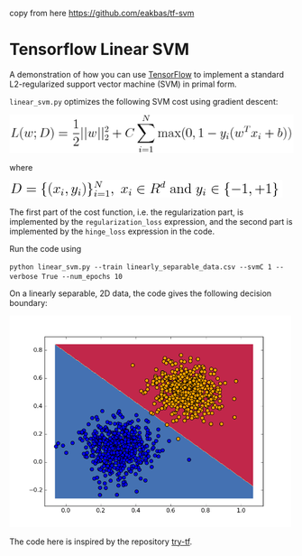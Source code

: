copy from here https://github.com/eakbas/tf-svm

Tensorflow Linear SVM
===

A demonstration of how you can use [TensorFlow](http://www.tensorflow.org/) to
implement a standard L2-regularized support vector machine (SVM) in primal form. 

`linear_svm.py` optimizes the following SVM cost using gradient descent: 

![](figures/L.png)

where 

![](figures/D.png)


The first part of the cost function, i.e. the regularization part, is
implemented by the `regularization_loss` expression, and the second part is
implemented by the `hinge_loss` expression in the code. 

Run the code using

`python linear_svm.py --train linearly_separable_data.csv --svmC 1 --verbose
True --num_epochs 10`

On a linearly separable, 2D data, the code gives the following decision
boundary: 


<img src="figures/result.png" width="500px"/>

The code here is inspired by the repository
[try-tf](https://github.com/jasonbaldridge/try-tf).
